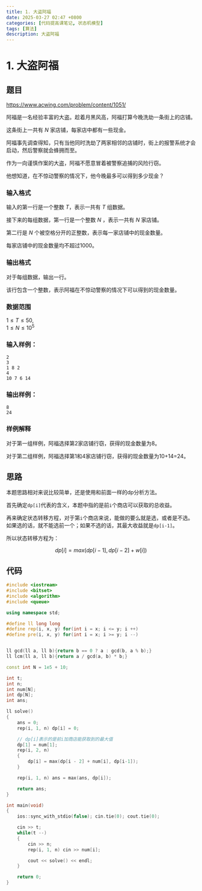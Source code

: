 ```yaml
---
title: 1. 大盗阿福
date: 2025-03-27 02:47 +0800
categories: [代码提高课笔记, 状态机模型]
tags: [算法]
description: 大盗阿福
---
```


# 1. 大盗阿福

## 题目

https://www.acwing.com/problem/content/1051/

阿福是一名经验丰富的大盗。趁着月黑风高，阿福打算今晚洗劫一条街上的店铺。

这条街上一共有 $N$ 家店铺，每家店中都有一些现金。

阿福事先调查得知，只有当他同时洗劫了两家相邻的店铺时，街上的报警系统才会启动，然后警察就会蜂拥而至。

作为一向谨慎作案的大盗，阿福不愿意冒着被警察追捕的风险行窃。

他想知道，在不惊动警察的情况下，他今晚最多可以得到多少现金？

### 输入格式

输入的第一行是一个整数 $T$，表示一共有 $T$ 组数据。

接下来的每组数据，第一行是一个整数 $N$ ，表示一共有 $N$ 家店铺。

第二行是 $N$ 个被空格分开的正整数，表示每一家店铺中的现金数量。

每家店铺中的现金数量均不超过1000。

### 输出格式

对于每组数据，输出一行。

该行包含一个整数，表示阿福在不惊动警察的情况下可以得到的现金数量。

### 数据范围

$1 \le T \le 50$,  
$1 \le N \le 10^5$

### 输入样例：

```
2
3
1 8 2
4
10 7 6 14
```

###  输出样例：

```
8
24
```

###  样例解释

对于第一组样例，阿福选择第2家店铺行窃，获得的现金数量为8。

对于第二组样例，阿福选择第1和4家店铺行窃，获得的现金数量为10+14=24。


## 思路

本题思路相对来说比较简单，还是使用和前面一样的dp分析方法。

首先确定`dp[i]`代表的含义，本题中指的是前`i`个商店可以获取的总收益。

再来确定状态转移方程，对于第`i`个商店来说，能做的要么就是选，或者是不选。如果选的话，就不能选前一个；如果不选的话，其最大收益就是`dp[i-1]`。

所以状态转移方程为：

$$
dp[i] = max(dp[i-1], dp[i-2] + w[i])
$$


## 代码

```cpp
#include <iostream>
#include <bitset>
#include <algorithm>
#include <queue>

using namespace std;

#define ll long long
#define rep(i, x, y) for(int i = x; i <= y; i ++)
#define pre(i, x, y) for(int i = x; i >= y; i --)


ll gcd(ll a, ll b){return b == 0 ? a : gcd(b, a % b);}
ll lcm(ll a, ll b){return a / gcd(a, b) * b;}

const int N = 1e5 + 10;

int t;
int n;
int num[N];
int dp[N];
int ans;

ll solve()
{
    ans = 0;
    rep(i, 1, n) dp[i] = 0;

    // dp[i]表示的是前i加商店能获取到的最大值
    dp[1] = num[1];
    rep(i, 2, n)
    {
        dp[i] = max(dp[i - 2] + num[i], dp[i-1]);
    }

    rep(i, 1, n) ans = max(ans, dp[i]);

    return ans;
}

int main(void)
{
    ios::sync_with_stdio(false); cin.tie(0); cout.tie(0);

    cin >> t;
    while(t --)
    {
        cin >> n;
        rep(i, 1, n) cin >> num[i];

        cout << solve() << endl;
    }

    return 0;
}

```
